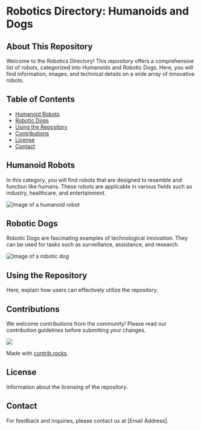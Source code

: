 # Robotics Directory: Humanoids and Dogs

## About This Repository

Welcome to the Robotics Directory! This repository offers a comprehensive list of robots, categorized into Humanoids and Robotic Dogs. Here, you will find information, images, and technical details on a wide array of innovative robots.

## Table of Contents

- [Humanoid Robots](#humanoid-robots)
- [Robotic Dogs](#robotic-dogs)
- [Using the Repository](#using-the-repository)
- [Contributions](#contributions)
- [License](#license)
- [Contact](#contact)

## Humanoid Robots

In this category, you will find robots that are designed to resemble and function like humans. These robots are applicable in various fields such as industry, healthcare, and entertainment.

![Image of a humanoid robot](link-to-image)

## Robotic Dogs

Robotic Dogs are fascinating examples of technological innovation. They can be used for tasks such as surveillance, assistance, and research.

![Image of a robotic dog](link-to-image)

## Using the Repository

Here, explain how users can effectively utilize the repository.

## Contributions

We welcome contributions from the community! Please read our contribution guidelines before submitting your changes.


<a href="https://github.com/Huskynarr/robotics-directory/graphs/contributors">
  <img src="https://contrib.rocks/image?repo=Huskynarr/robotics-directory" />
</a>

Made with [contrib.rocks](https://contrib.rocks).

## License

Information about the licensing of the repository.

## Contact

For feedback and inquiries, please contact us at [Email Address].
